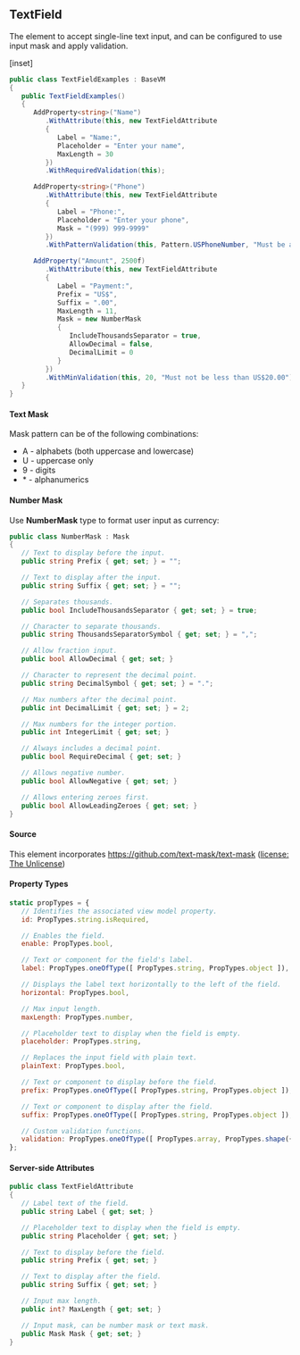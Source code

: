 ﻿## TextField

The element to accept single-line text input, and can be configured to use input mask and apply validation.

[inset]

```csharp
public class TextFieldExamples : BaseVM
{
   public TextFieldExamples()
   {
      AddProperty<string>("Name")
         .WithAttribute(this, new TextFieldAttribute
         {
            Label = "Name:",
            Placeholder = "Enter your name",
            MaxLength = 30
         })
         .WithRequiredValidation(this);

      AddProperty<string>("Phone")
         .WithAttribute(this, new TextFieldAttribute
         {
            Label = "Phone:",
            Placeholder = "Enter your phone",
            Mask = "(999) 999-9999"
         })
         .WithPatternValidation(this, Pattern.USPhoneNumber, "Must be a valid US phone number");

      AddProperty("Amount", 2500f)
         .WithAttribute(this, new TextFieldAttribute
         {
            Label = "Payment:",
            Prefix = "US$",
            Suffix = ".00",
            MaxLength = 11,
            Mask = new NumberMask
            {
               IncludeThousandsSeparator = true,
               AllowDecimal = false,
               DecimalLimit = 0
            }
         })
         .WithMinValidation(this, 20, "Must not be less than US$20.00");
   }
}
```

#### Text Mask

Mask pattern can be of the following combinations:
- A - alphabets (both uppercase and lowercase)
- U - uppercase only
- 9 - digits
- \* - alphanumerics

#### Number Mask

Use __NumberMask__ type to format user input as currency:
```csharp
public class NumberMask : Mask
{
   // Text to display before the input.
   public string Prefix { get; set; } = "";

   // Text to display after the input.
   public string Suffix { get; set; } = "";

   // Separates thousands.
   public bool IncludeThousandsSeparator { get; set; } = true;

   // Character to separate thousands.
   public string ThousandsSeparatorSymbol { get; set; } = ",";

   // Allow fraction input.
   public bool AllowDecimal { get; set; }

   // Character to represent the decimal point.
   public string DecimalSymbol { get; set; } = ".";

   // Max numbers after the decimal point.
   public int DecimalLimit { get; set; } = 2;

   // Max numbers for the integer portion.
   public int IntegerLimit { get; set; }

   // Always includes a decimal point.
   public bool RequireDecimal { get; set; }

   // Allows negative number.
   public bool AllowNegative { get; set; }

   // Allows entering zeroes first. 
   public bool AllowLeadingZeroes { get; set; }
}
```

#### Source

This element incorporates https://github.com/text-mask/text-mask ([license: The Unlicense](https://github.com/text-mask/text-mask/blob/master/LICENSE))

#### Property Types

```jsx
static propTypes = {
   // Identifies the associated view model property.
   id: PropTypes.string.isRequired,

   // Enables the field.
   enable: PropTypes.bool,

   // Text or component for the field's label.
   label: PropTypes.oneOfType([ PropTypes.string, PropTypes.object ]),

   // Displays the label text horizontally to the left of the field.
   horizontal: PropTypes.bool,

   // Max input length.
   maxLength: PropTypes.number,

   // Placeholder text to display when the field is empty.
   placeholder: PropTypes.string,

   // Replaces the input field with plain text.
   plainText: PropTypes.bool,

   // Text or component to display before the field.
   prefix: PropTypes.oneOfType([ PropTypes.string, PropTypes.object ]),

   // Text or component to display after the field.
   suffix: PropTypes.oneOfType([ PropTypes.string, PropTypes.object ]),

   // Custom validation functions.
   validation: PropTypes.oneOfType([ PropTypes.array, PropTypes.shape({ validate: PropTypes.func, message: PropTypes.string }) ])
};
```

#### Server-side Attributes

```csharp
public class TextFieldAttribute
{
   // Label text of the field.
   public string Label { get; set; }

   // Placeholder text to display when the field is empty.
   public string Placeholder { get; set; }

   // Text to display before the field.
   public string Prefix { get; set; }

   // Text to display after the field.
   public string Suffix { get; set; }

   // Input max length.
   public int? MaxLength { get; set; }

   // Input mask, can be number mask or text mask.
   public Mask Mask { get; set; }
}
```